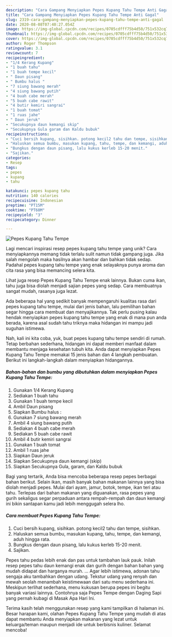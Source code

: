 ```yaml
---
description: "Cara Gampang Menyiapkan Pepes Kupang Tahu Tempe Anti Gagal"
title: "Cara Gampang Menyiapkan Pepes Kupang Tahu Tempe Anti Gagal"
slug: 2319-cara-gampang-menyiapkan-pepes-kupang-tahu-tempe-anti-gagal
date: 2020-08-08T07:40:27.054Z
image: https://img-global.cpcdn.com/recipes/0705cdfff75b4d50/751x532cq70/pepes-kupang-tahu-tempe-foto-resep-utama.jpg
thumbnail: https://img-global.cpcdn.com/recipes/0705cdfff75b4d50/751x532cq70/pepes-kupang-tahu-tempe-foto-resep-utama.jpg
cover: https://img-global.cpcdn.com/recipes/0705cdfff75b4d50/751x532cq70/pepes-kupang-tahu-tempe-foto-resep-utama.jpg
author: Roger Thompson
ratingvalue: 3.1
reviewcount: 7
recipeingredient:
- "1/4 Kerang Kupang"
- "1 buah tahu"
- "1 buah tempe kecil"
- " Daun pisang"
- " Bumbu halus "
- "7 siung bawang merah"
- "4 siung bawang putih"
- "4 buah cabe merah"
- "5 buah cabe rawit"
- "4 butir kemiri sangrai"
- "1 buah tomat"
- "1 ruas jahe"
- " Daun jeruk"
- "Secukupnya daun kemangi skip"
- "Secukupnya Gula garam dan Kaldu bubuk"
recipeinstructions:
- "Cuci bersih kupang, sisihkan. potong kecil2 tahu dan tempe, sisihkan."
- "Haluskan semua bumbu, masukan kupang, tahu, tempe, dan kemangi, aduh hingga rata."
- "Bungkus dengan daun pisang, lalu kukus kerleb 15-20 menit."
- "Sajikan."
categories:
- Resep
tags:
- pepes
- kupang
- tahu

katakunci: pepes kupang tahu 
nutrition: 140 calories
recipecuisine: Indonesian
preptime: "PT15M"
cooktime: "PT60M"
recipeyield: "3"
recipecategory: Dinner

---
```



![Pepes Kupang Tahu Tempe](https://img-global.cpcdn.com/recipes/0705cdfff75b4d50/751x532cq70/pepes-kupang-tahu-tempe-foto-resep-utama.jpg)

Lagi mencari inspirasi resep pepes kupang tahu tempe yang unik? Cara menyiapkannya memang tidak terlalu sulit namun tidak gampang juga. Jika salah mengolah maka hasilnya akan hambar dan bahkan tidak sedap. Padahal pepes kupang tahu tempe yang enak selayaknya punya aroma dan cita rasa yang bisa memancing selera kita.

Lihat juga resep Pepes Kupang Tahu Tempe enak lainnya. Bukan cuma ikan, tahu juga bisa diolah menjadi sajian pepes yang sedap. Cara membuatnya sangat mudah, rasanya juga lezat.

Ada beberapa hal yang sedikit banyak mempengaruhi kualitas rasa dari pepes kupang tahu tempe, mulai dari jenis bahan, lalu pemilihan bahan segar hingga cara membuat dan menyajikannya. Tak perlu pusing kalau hendak menyiapkan pepes kupang tahu tempe yang enak di mana pun anda berada, karena asal sudah tahu triknya maka hidangan ini mampu jadi suguhan istimewa.


Nah, kali ini kita coba, yuk, buat pepes kupang tahu tempe sendiri di rumah. Tetap berbahan sederhana, hidangan ini dapat memberi manfaat dalam membantu menjaga kesehatan tubuh kita. Anda dapat menyiapkan Pepes Kupang Tahu Tempe memakai 15 jenis bahan dan 4 langkah pembuatan. Berikut ini langkah-langkah dalam menyiapkan hidangannya.

<!--inarticleads1-->

##### Bahan-bahan dan bumbu yang dibutuhkan dalam menyiapkan Pepes Kupang Tahu Tempe:

1. Gunakan 1/4 Kerang Kupang
1. Sediakan 1 buah tahu
1. Gunakan 1 buah tempe kecil
1. Ambil  Daun pisang
1. Siapkan  Bumbu halus :
1. Gunakan 7 siung bawang merah
1. Ambil 4 siung bawang putih
1. Sediakan 4 buah cabe merah
1. Sediakan 5 buah cabe rawit
1. Ambil 4 butir kemiri sangrai
1. Gunakan 1 buah tomat
1. Ambil 1 ruas jahe
1. Siapkan  Daun jeruk
1. Siapkan Secukupnya daun kemangi (skip)
1. Siapkan Secukupnya Gula, garam, dan Kaldu bubuk


Bagi yang tertarik, Anda bisa mencoba beberapa resep pepes berbagai bahan berikut. Selain ikan, masih banyak bahan makanan lainnya yang bisa diolah menjadi pepes. Mulai dari ayam, jamur, botok, tempe, ikan teri atau tahu. Terlepas dari bahan makanan yang diguanakan, rasa pepes yang gurih sekaligus segar perpaduan antara rempah-rempah dan daun kemangi ini bikin santapan kamu jadi lebih menggugah selera lho. 

<!--inarticleads2-->

##### Cara membuat Pepes Kupang Tahu Tempe:

1. Cuci bersih kupang, sisihkan. potong kecil2 tahu dan tempe, sisihkan.
1. Haluskan semua bumbu, masukan kupang, tahu, tempe, dan kemangi, aduh hingga rata.
1. Bungkus dengan daun pisang, lalu kukus kerleb 15-20 menit.
1. Sajikan.


Pepes tahu pedas lebih enak dan pas untuk tambahan lauk pauk. Inilah resep pepes tahu daun kemangi enak dan gurih dengan bahan bahan yang mudah didapat dan harganya murah. … Agar lebih istimewa, adonan tahu sengaja aku tambahkan dengan udang. Tekstur udang yang renyah dan mewah seolah menambah keistimewaan dari satu menu sederhana ini. Meskipun terlihat sederhana, menu kukusan berupa pepes ini begitu banyak variasi lainnya. Contohnya saja Pepes Tempe dengan Daging Sapi yang pernah kubagi di Masak Apa Hari Ini. 

Terima kasih telah menggunakan resep yang kami tampilkan di halaman ini. Besar harapan kami, olahan Pepes Kupang Tahu Tempe yang mudah di atas dapat membantu Anda menyiapkan makanan yang lezat untuk keluarga/teman maupun menjadi ide untuk berbisnis kuliner. Selamat mencoba!
